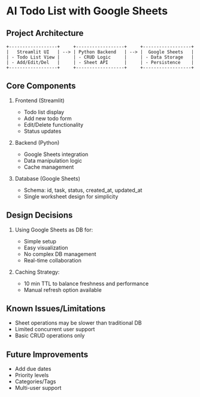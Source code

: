 # AI Todo List with Google Sheets

## Project Architecture
```ascii
+------------------+     +------------------+     +------------------+
|   Streamlit UI   | --> | Python Backend   | --> |  Google Sheets   |
| - Todo List View |     | - CRUD Logic     |     | - Data Storage   |
| - Add/Edit/Del   |     | - Sheet API      |     | - Persistence    |
+------------------+     +------------------+     +------------------+
```

## Core Components
1. Frontend (Streamlit)
   - Todo list display
   - Add new todo form
   - Edit/Delete functionality
   - Status updates

2. Backend (Python)
   - Google Sheets integration
   - Data manipulation logic
   - Cache management

3. Database (Google Sheets)
   - Schema: id, task, status, created_at, updated_at
   - Single worksheet design for simplicity

## Design Decisions
1. Using Google Sheets as DB for:
   - Simple setup
   - Easy visualization
   - No complex DB management
   - Real-time collaboration

2. Caching Strategy:
   - 10 min TTL to balance freshness and performance
   - Manual refresh option available

## Known Issues/Limitations
- Sheet operations may be slower than traditional DB
- Limited concurrent user support
- Basic CRUD operations only

## Future Improvements
- Add due dates
- Priority levels
- Categories/Tags
- Multi-user support 